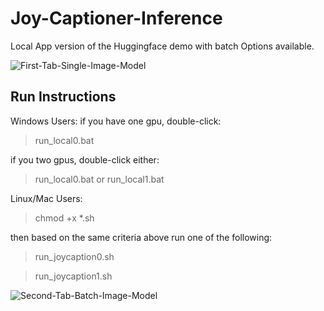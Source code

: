 # Joy-Captioner-Inference
Local App version of the Huggingface demo with batch Options available.

![First-Tab-Single-Image-Model](https://github.com/user-attachments/assets/ff1ffc8c-c887-4730-871d-ba99fe457217)

## Run Instructions

Windows Users:
if you have one gpu, double-click:
> run_local0.bat

if you two gpus, double-click either:
> run_local0.bat
or
> run_local1.bat

Linux/Mac Users:
> chmod +x *.sh

then based on the same criteria above run one of the following:
> run_joycaption0.sh

> run_joycaption1.sh

![Second-Tab-Batch-Image-Model](https://github.com/user-attachments/assets/755d7e16-27a1-423d-a581-cf804f12b787)

